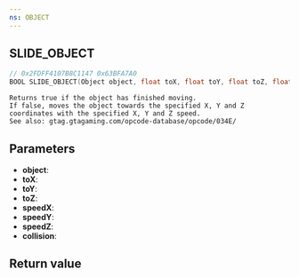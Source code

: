 ```yaml
---
ns: OBJECT
---
```

## SLIDE_OBJECT

```c
// 0x2FDFF4107B8C1147 0x63BFA7A0
BOOL SLIDE_OBJECT(Object object, float toX, float toY, float toZ, float speedX, float speedY, float speedZ, BOOL collision);
```

```
Returns true if the object has finished moving.  
If false, moves the object towards the specified X, Y and Z coordinates with the specified X, Y and Z speed.  
See also: gtag.gtagaming.com/opcode-database/opcode/034E/  
```

## Parameters
* **object**: 
* **toX**: 
* **toY**: 
* **toZ**: 
* **speedX**: 
* **speedY**: 
* **speedZ**: 
* **collision**: 

## Return value
